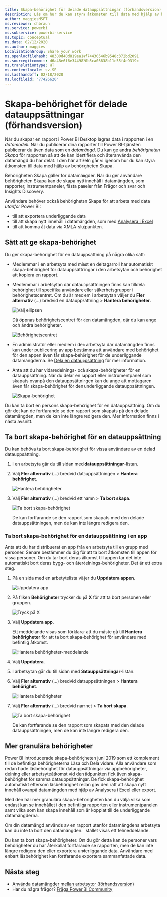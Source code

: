 ```yaml
---
title: Skapa-behörighet för delade datauppsättningar (förhandsversion)
description: Läs om hur du kan styra åtkomsten till data med hjälp av behörigheten Skapa.
author: maggiesMSFT
ms.reviewer: chbraun
ms.service: powerbi
ms.subservice: powerbi-service
ms.topic: conceptual
ms.date: 02/12/2020
ms.author: maggies
LocalizationGroup: Share your work
ms.openlocfilehash: 48380d40d819ea1af74430546b9548c372bd2091
ms.sourcegitcommit: d6a48e6f6e3449820b5ca03638b11c55f4e9319c
ms.translationtype: HT
ms.contentlocale: sv-SE
ms.lasthandoff: 02/18/2020
ms.locfileid: "77426620"
---
```

# <a name="build-permission-for-shared-datasets-preview"></a>Skapa-behörighet för delade datauppsättningar (förhandsversion)

När du skapar en rapport i Power BI Desktop lagras data i rapporten i en *datamodell*. När du publicerar dina rapporter till Power BI-tjänsten publicerar du även data som en *datamängd*. Du kan ge andra *behörigheten Skapa* för rapporten så att de kan identifiera och återanvända den datamängd du har delat. I den här artikeln går vi igenom hur du kan styra åtkomsten till data med hjälp av behörigheten Skapa.

Behörigheten Skapa gäller för datamängder. När du ger användare behörigheten Skapa kan de skapa nytt innehåll i datamängden, som rapporter, instrumentpaneler, fästa paneler från Frågor och svar och Insights Discovery. 

Användare behöver också behörigheten Skapa för att arbeta med data *utanför* Power BI:

- till att exportera underliggande data
- till att skapa nytt innehåll i datamängden, som med [Analysera i Excel](service-analyze-in-excel.md)
- till att komma åt data via XMLA-slutpunkten.

## <a name="ways-to-give-build-permission"></a>Sätt att ge skapa-behörighet

Du ger skapa-behörighet för en datauppsättning på några olika sätt:

- Medlemmar i en arbetsyta med minst en deltagarroll har automatiskt skapa-behörighet för datauppsättningar i den arbetsytan och behörighet att kopiera en rapport.
 
- Medlemmar i arbetsytan där datauppsättningen finns kan tilldela behörighet till specifika användare eller säkerhetsgrupper i behörighetscentret. Om du är medlem i arbetsytan väljer du **Fler alternativ** (…) bredvid en datauppsättning > **Hantera behörigheter**.

    ![Välj ellipsen](media/service-datasets-build-permissions/power-bi-dataset-permissions-new-look.png)

    Då öppnas behörighetscentret för den datamängden, där du kan ange och ändra behörigheter.

    ![Behörighetscentret](media/service-datasets-build-permissions/power-bi-dataset-remove-permissions-no-callouts.png)

- En administratör eller medlem i den arbetsyta där datamängden finns kan under publicering av app bestämma att användare med behörighet för den appen även får skapa-behörighet för de underliggande datamängderna. Se [Dela en datauppsättning](service-datasets-share.md) för mer information.

- Anta att du har vidaredelnings- och skapa-behörigheter för en datauppsättning. När du delar en rapport eller instrumentpanel som skapats ovanpå den datauppsättningen kan du ange att mottagaren även får skapa-behörighet för den underliggande datauppsättningen.

    ![Skapa-behörighet](media/service-datasets-build-permissions/power-bi-share-report-allow-users.png)

Du kan ta bort en persons skapa-behörighet för en datauppsättning. Om du gör det kan de fortfarande se den rapport som skapats på den delade datamängden, men de kan inte längre redigera den. Mer information finns i nästa avsnitt.

## <a name="remove-build-permission-for-a-dataset"></a>Ta bort skapa-behörighet för en datauppsättning

Du kan behöva ta bort skapa-behörighet för vissa användare av en delad datauppsättning. 

1. I en arbetsyta går du till sidan med **datauppsättningar**-listan. 
1. Välj **Fler alternativ** (...) bredvid datauppsättningen > **Hantera behörighet**.

    ![Hantera behörigheter](media/service-datasets-build-permissions/power-bi-dataset-permissions-new-look.png)

1. Välj **Fler alternativ** (...) bredvid ett namn > **Ta bort skapa**.

    ![Ta bort skapa-behörighet](media/service-datasets-build-permissions/power-bi-dataset-remove-build-permissions.png)

    De kan fortfarande se den rapport som skapats med den delade datauppsättningen, men de kan inte längre redigera den.

### <a name="remove-build-permission-for-a-dataset-in-an-app"></a>Ta bort skapa-behörighet för en datauppsättning i en app

Anta att du har distribuerat en app från en arbetsyta till en grupp med personer. Senare bestämmer du dig för att ta bort åtkomsten till appen för vissa personer. Om du tar bort deras åtkomst till appen tar det inte automatiskt bort deras bygg- och återdelnings-behörigheter. Det är ett extra steg. 

1. På en sida med en arbetytelista väljer du **Uppdatera appen**. 

    ![Uppdatera app](media/service-datasets-build-permissions/power-bi-app-update.png)

1. På fliken **Behörigheter** trycker du på **X** för att ta bort personen eller gruppen. 

    ![Tryck på X](media/service-datasets-build-permissions/power-bi-app-delete-user.png)
1. Välj **Uppdatera app**.

    Ett meddelande visas som förklarar att du måste gå till **Hantera behörigheter** för att ta bort skapa-behörighet för användare med befintlig åtkomst. 

    ![Hantera behörigheter-meddelande](media/service-datasets-build-permissions/power-bi-dataset-app-remove-message.png)

1. Välj **Uppdatera**.

1. I arbetsytan går du till sidan med **Satauppsättningar**-listan. 
1. Välj **Fler alternativ** (...) bredvid datauppsättningen > **Hantera behörighet**.

    ![Hantera behörigheter](media/service-datasets-build-permissions/power-bi-dataset-permissions-new-look.png)

1. Välj **Fler alternativ** (...) bredvid namnet > **Ta bort skapa**.

    ![Ta bort skapa-behörighet](media/service-datasets-build-permissions/power-bi-dataset-remove-build-permissions.png)

    De kan fortfarande se den rapport som skapats med den delade datauppsättningen, men de kan inte längre redigera den.

## <a name="more-granular-permissions"></a>Mer granulära behörigheter

Power BI introducerade skapa-behörigheten juni 2019 som ett komplement till de befintliga behörigheterna Läsa och Dela vidare. Alla användare som redan hade läsbehörighet för datauppsättningar via appbehörigheter, delning eller arbetsyteåtkomst vid den tidpunkten fick även skapa-behörighet för samma datauppsättningar. De fick skapa-behörighet automatiskt eftersom läsbehörighet redan gav den rätt att skapa nytt innehåll ovanpå datamängden med hjälp av Analysera i Excel eller export.

Med den här mer granulära skapa-behörigheten kan du välja vilka som endast kan se innehållet i den befintliga rapporten eller instrumentpanelen samt vilka som kan skapa innehåll som är kopplat till de underliggande datamängderna.

Om din datamängd används av en rapport utanför datamängdens arbetsyta kan du inte ta bort den datamängden. I stället visas ett felmeddelande.

Du kan ta bort skapa-behörigheter. Om du gör detta kan de personer vars behörigheter du har återkallat fortfarande se rapporten, men de kan inte längre redigera den eller exportera underliggande data. Användare med enbart läsbehörighet kan fortfarande exportera sammanfattade data. 

## <a name="next-steps"></a>Nästa steg

- [Använda datamängder mellan arbetsytor (förhandsversion)](service-datasets-across-workspaces.md)
- Har du några frågor? [Fråga Power BI Community](https://community.powerbi.com/)
